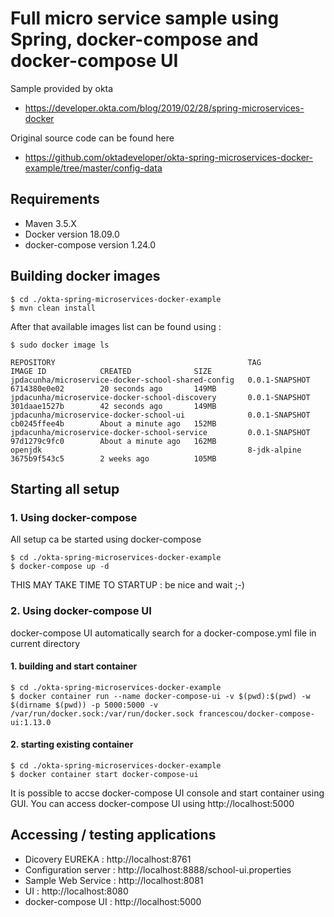 # Full micro service sample using Spring, docker-compose and docker-compose UI

Sample provided by okta

* https://developer.okta.com/blog/2019/02/28/spring-microservices-docker

Original source code can be found here

* https://github.com/oktadeveloper/okta-spring-microservices-docker-example/tree/master/config-data

## Requirements

* Maven 3.5.X
* Docker version 18.09.0
* docker-compose version 1.24.0

## Building docker images

```shell
$ cd ./okta-spring-microservices-docker-example
$ mvn clean install
```

After that available images list can be found using :

```shell
$ sudo docker image ls

REPOSITORY                                           TAG                 IMAGE ID            CREATED              SIZE
jpdacunha/microservice-docker-school-shared-config   0.0.1-SNAPSHOT      6714380e0e02        20 seconds ago       149MB
jpdacunha/microservice-docker-school-discovery       0.0.1-SNAPSHOT      301daae1527b        42 seconds ago       149MB
jpdacunha/microservice-docker-school-ui              0.0.1-SNAPSHOT      cb0245ffee4b        About a minute ago   152MB
jpdacunha/microservice-docker-school-service         0.0.1-SNAPSHOT      97d1279c9fc0        About a minute ago   162MB
openjdk                                              8-jdk-alpine        3675b9f543c5        2 weeks ago          105MB

```

## Starting all setup

### 1. Using docker-compose

All setup ca be started using docker-compose

```shell
$ cd ./okta-spring-microservices-docker-example
$ docker-compose up -d
```
THIS MAY TAKE TIME TO STARTUP : be nice and wait ;-)

### 2. Using docker-compose UI

docker-compose UI automatically search for a docker-compose.yml file in current directory

#### 1. building and start container

```shell
$ cd ./okta-spring-microservices-docker-example
$ docker container run --name docker-compose-ui -v $(pwd):$(pwd) -w $(dirname $(pwd)) -p 5000:5000 -v /var/run/docker.sock:/var/run/docker.sock francescou/docker-compose-ui:1.13.0
```

#### 2. starting existing container

```shell
$ cd ./okta-spring-microservices-docker-example
$ docker container start docker-compose-ui
```
It is possible to accse docker-compose UI console and start container using GUI. You can access docker-compose UI using http://localhost:5000

## Accessing / testing applications

* Dicovery EUREKA :      http://localhost:8761
* Configuration server : http://localhost:8888/school-ui.properties
* Sample Web Service :   http://localhost:8081
* UI :                   http://localhost:8080
* docker-compose UI :    http://localhost:5000






